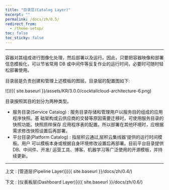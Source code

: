 ```yaml
---
title: "目录层(Catalog Layer)"
excerpt: ""
permalink: /docs/zh/0.5/
redirect_from:
  - /theme-setup/
toc: false
toc_sticky: false
---
```


---
容器对其组成进行图像化处理，然后部署以及运行。因此，只要把容器映像和部署信息模板化，可以节省常用 DB 或中间件等反复作业的运行时间，必要时可随时轻松部署使用。

目录层是负责创建和管理上述模板的图层。目录层的配置图如下:

![]({{ site.baseurl }}/assets/KR/3.0.0/cocktailcloud-architecture-6.png)

目录按照其目的划分为两种类型。

* 服务目录(Service Catalog) : 服务目录存储和管理用户以服务目的组成的应用程序快照。基 础架构或云供应商的交替等原因需要迁移时，可使用服务目录的快照功能。快照原样保存 应用程序表的配置。所以部署在其他环境时，应根据需求修改快照设置后再部署。
* 平台目录(Platform Catalog) : 指层积云通过‚层积云集线器‛提供的运行时间模板。用户 可以模板本身或根据自身环境修改设置后再部署。目前平台目录提供 DB、中间件、开发/ 运营工具、博客、机器学习等广泛使用的开源模板，并持续更新。

---

上文 : [管道层(Pipeline Layer)]({{ site.baseurl }}/docs/zh/0.4/)

下文 : [仪表板层(Dashboard Layer)]({{ site.baseurl }}/docs/zh/0.6/)
